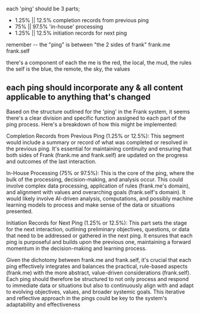 
each 'ping' should be 3 parts;
 - 1.25% || 12.5% completion records from previous ping
 - 75% || 97.5% 'in-house' processing
 - 1.25% || 12.5% initiation records for next ping

 remember -- the "ping" is between "the 2 sides of frank"
 frank.me
 frank.self

 there's a component of each 
 the me is the red, the local, the mud, the rules 
the self is the blue, the remote, the sky, the values

each ping should incorporate any & all content applicable to anything that's changed 
-----

Based on the structure outlined for the 'ping' in the Frank system, it seems there's a clear division and specific function assigned to each part of the ping process. Here's a breakdown of how this might be implemented:

Completion Records from Previous Ping (1.25% or 12.5%):
This segment would include a summary or record of what was completed or resolved in the previous ping.
It's essential for maintaining continuity and ensuring that both sides of Frank (frank.me and frank.self) are updated on the progress and outcomes of the last interaction.

In-House Processing (75% or 97.5%):
This is the core of the ping, where the bulk of the processing, decision-making, and analysis occur.
This could involve complex data processing, application of rules (frank.me's domain), and alignment with values and overarching goals (frank.self's domain).
It would likely involve AI-driven analysis, computations, and possibly machine learning models to process and make sense of the data or situations presented.

Initiation Records for Next Ping (1.25% or 12.5%):
This part sets the stage for the next interaction, outlining preliminary objectives, questions, or data that need to be addressed or gathered in the next ping.
It ensures that each ping is purposeful and builds upon the previous one, maintaining a forward momentum in the decision-making and learning process.

Given the dichotomy between frank.me and frank.self, it's crucial that each ping effectively integrates and balances the practical, rule-based aspects (frank.me) with the more abstract, value-driven considerations (frank.self). Each ping should therefore be structured to not only process and respond to immediate data or situations but also to continuously align with and adapt to evolving objectives, values, and broader systemic goals. This iterative and reflective approach in the pings could be key to the system's adaptability and effectiveness
